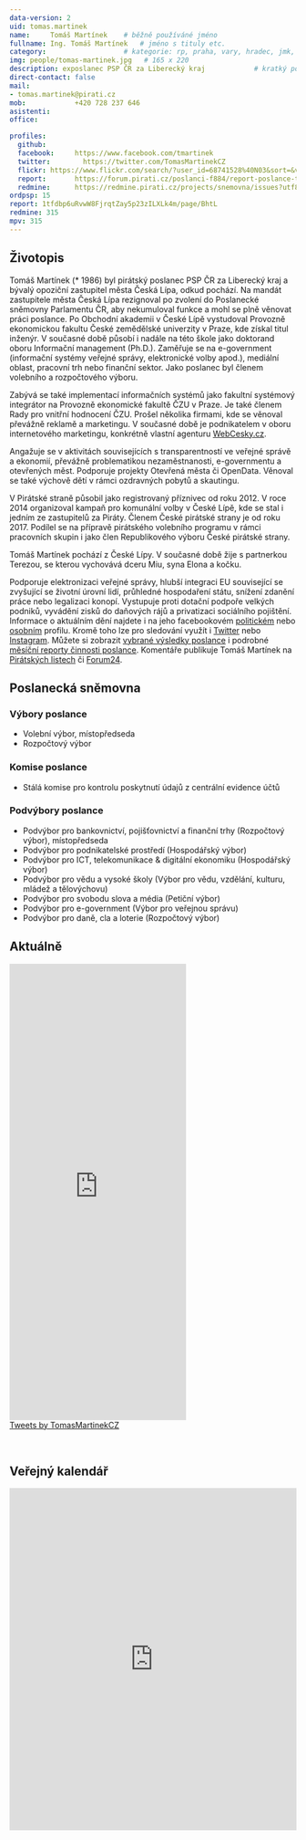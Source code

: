 ```yaml
---
data-version: 2
uid: tomas.martinek
name:     Tomáš Martínek  	# běžně používáné jméno
fullname: Ing. Tomáš Martínek  	# jméno s tituly etc.
category:                 	# kategorie: rp, praha, vary, hradec, jmk, senat
img: people/tomas-martinek.jpg   # 165 x 220
description: exposlanec PSP ČR za Liberecký kraj         	# kratký popis, max 160 znaků
direct-contact: false
mail:
- tomas.martinek@pirati.cz
mob:	        +420 728 237 646
asistenti:
office:

profiles:
  github:       
  facebook:     https://www.facebook.com/tmartinek
  twitter: 		  https://twitter.com/TomasMartinekCZ
  flickr: https://www.flickr.com/search/?user_id=68741528%40N03&sort=&view_all=1&text=Tom%C3%A1%C5%A1%20Mart%C3%ADnek		    
  report:       https://forum.pirati.cz/poslanci-f884/report-poslance-tomas-martinek-t38894.html
  redmine:      https://redmine.pirati.cz/projects/snemovna/issues?utf8=%E2%9C%93&set_filter=1&f%5B%5D=status_id&op%5Bstatus_id%5D=o&f%5B%5D=fixed_version_id&op%5Bfixed_version_id%5D=%3D&v%5Bfixed_version_id%5D%5B%5D=28&f%5B%5D=assigned_to_id&op%5Bassigned_to_id%5D=%3D&v%5Bassigned_to_id%5D%5B%5D=315&f%5B%5D=&c%5B%5D=subject&c%5B%5D=status&c%5B%5D=priority&c%5B%5D=due_date&c%5B%5D=done_ratio&group_by=assigned_to&t%5B%5D=
ordpsp: 15
report: 1tfdbp6uRvwW8FjrqtZay5p23zILXLk4m/page/BhtL
redmine: 315
mpv: 315
---
```

## Životopis

Tomáš Martínek (* 1986) byl pirátský poslanec PSP ČR za Liberecký kraj a bývalý opoziční zastupitel města Česká Lípa, odkud pochází. Na mandát zastupitele města Česká Lípa rezignoval po zvolení do Poslanecké sněmovny Parlamentu ČR, aby nekumuloval funkce a mohl se plně věnovat práci poslance. Po Obchodní akademii v České Lípě vystudoval Provozně ekonomickou fakultu České zemědělské univerzity v Praze, kde získal titul inženýr. V současné době působí i nadále na této škole jako doktorand oboru Informační management (Ph.D.). Zaměřuje se na e-government (informační systémy veřejné správy, elektronické volby apod.), mediální oblast, pracovní trh nebo finanční sektor. Jako poslanec byl členem volebního a rozpočtového výboru.

Zabývá se také implementací informačních systémů jako fakultní systémový integrátor na Provozně ekonomické fakultě ČZU v Praze. Je také členem Rady pro vnitřní hodnocení ČZU. Prošel několika firmami, kde se věnoval převážně reklamě a marketingu. V současné době je podnikatelem v oboru internetového marketingu, konkrétně vlastní agenturu [WebCesky.cz](https://www.webcesky.cz). 

Angažuje se v aktivitách souvisejících s transparentností ve veřejné správě a ekonomií, převážně problematikou nezaměstnanosti, e-governmentu a otevřených měst. Podporuje projekty Otevřená města či OpenData. Věnoval se také výchově dětí v rámci ozdravných pobytů a skautingu.

V Pirátské straně působil jako registrovaný příznivec od roku 2012. V roce 2014 organizoval kampaň pro komunální volby v České Lípě, kde se stal i jedním ze zastupitelů za Piráty. Členem České pirátské strany je od roku 2017. Podílel se na přípravě pirátského volebního programu v rámci pracovních skupin i jako člen Republikového výboru České pirátské strany.

Tomáš Martínek pochází z České Lípy. V současné době žije s partnerkou Terezou, se kterou vychovává dceru Miu, syna Elona a kočku.

Podporuje elektronizaci veřejné správy, hlubší integraci EU související se zvyšující se životní úrovní lidí, průhledné hospodaření státu, snížení zdanění práce nebo legalizaci konopí. Vystupuje proti dotační podpoře velkých podniků, vyvádění zisků do daňových rájů a  privatizaci sociálního pojištění. 
 Informace o aktuálním dění najdete i na jeho facebookovém [politickém](https://www.facebook.com/tomas.martinek.pirati/) nebo [osobním](https://www.facebook.com/tmartinek) profilu. Kromě toho lze pro sledování využít i [Twitter](https://twitter.com/TomasMartinekCZ) nebo [Instagram](https://www.instagram.com/tommartinek/). Můžete si zobrazit [vybrané výsledky poslance](https://www.pirati.cz/vysledky/#type=own&datefilter5=all&resorty-select=resort-finance%2Cresort-informatika%2Cresort-vnitro-a-bezpecnost%2Cresort-spravedlnost%2Cresort-skolstvi%2Cresort-prace-a-socialnich-veci%2Cresort-zivotni-prostredi%2Cresort-zemedelstvi%2Cresort-prumysl-a-obchod%2Cresort-evropska-unie-zahranici-obrana%2Cresort-doprava-a-logistika%2Cresort-zdravotnictvi%2Cresort-kultura%2Cresort-mistni-rozvoj&poslanci-select=tomas-martinek&cycletype=state&grouptype=poslanec) i podrobné [měsíční reporty činnosti poslance](https://forum.pirati.cz/poslanci-f884/report-poslance-tomas-martinek-t38894.html). Komentáře publikuje Tomáš Martínek na [Pirátských listech](https://www.piratskelisty.cz/stitek/Tom%C3%A1%C5%A1%20Mart%C3%ADnek) či [Forum24](https://www.forum24.cz/autor/tomas-martinek/).


Poslanecká sněmovna
-------------------

### Výbory poslance
- Volební výbor, místopředseda
- Rozpočtový výbor

### Komise poslance
- Stálá komise pro kontrolu poskytnutí údajů z centrální evidence účtů

### Podvýbory poslance
- Podvýbor pro bankovnictví, pojišťovnictví a finanční trhy (Rozpočtový výbor), místopředseda
- Podvýbor pro podnikatelské prostředí (Hospodářský výbor)
- Podvýbor pro ICT, telekomunikace & digitální ekonomiku (Hospodářský výbor)
- Podvýbor pro vědu a vysoké školy (Výbor pro vědu, vzdělání, kulturu, mládež a tělovýchovu)
- Podvýbor pro svobodu slova a média (Petiční výbor)
- Podvýbor pro e-government (Výbor pro veřejnou správu)
- Podvýbor pro daně, cla a loterie (Rozpočtový výbor)

Aktuálně
--------
<div><span style="display:inline-block; max-width:330px;  padding-right:2em;">
<iframe src="https://www.facebook.com/plugins/page.php?href=https%3A%2F%2Fwww.facebook.com%2Ftomas.martinek.pirati&tabs=timeline&width=310&height=800&small_header=true&adapt_container_width=false&hide_cover=false&show_facepile=true&appId=275645779112488" width="310" height="800" style="border:none;overflow:hidden" scrolling="no" frameborder="0" allowfullscreen="true" allow="autoplay; clipboard-write; encrypted-media; picture-in-picture; web-share"></iframe>
</span><span style="display:inline-block; max-width:330px;">
<a class="twitter-timeline" data-lang="cs" data-width="370" data-height="800" data-theme="light" href="https://twitter.com/TomasMartinekCZ?ref_src=twsrc%5Etfw">Tweets by TomasMartinekCZ</a> <script async src="https://platform.twitter.com/widgets.js" charset="utf-8"></script>
</span>
</div>
<p>&nbsp;</p>

Veřejný kalendář
----------------

<iframe src="https://calendar.google.com/calendar/embed?src=spnksjkkqsm5s05p05clfjjr14%40group.calendar.google.com&ctz=Europe%2FPrague" style="border: 0; max-width:100%" width="740" height="600" frameborder="0" scrolling="no"></iframe>
